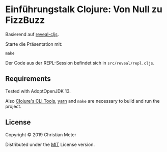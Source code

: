 # Einführungstalk Clojure: Von Null zu FizzBuzz

Basierend auf [reveal-cljs](https://github.com/n2o/reveal-cljs).

Starte die Präsentation mit:

    make
    
Der Code aus der REPL-Session befindet sich in `src/reveal/repl.cljs`.

## Requirements

Tested with AdoptOpenJDK 13.

Also [Clojure's CLI Tools](https://clojure.org/guides/getting_started), 
[yarn](https://yarnpkg.com/en/) and `make` are necessary to
build and run the project.

## License

Copyright © 2019 Christian Meter

Distributed under the [MIT](LICENSE) License version.
